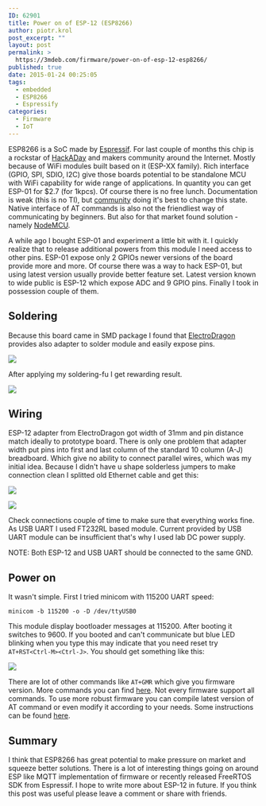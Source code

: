 ```yaml
---
ID: 62901
title: Power on of ESP-12 (ESP8266)
author: piotr.krol
post_excerpt: ""
layout: post
permalink: >
  https://3mdeb.com/firmware/power-on-of-esp-12-esp8266/
published: true
date: 2015-01-24 00:25:05
tags:
  - embedded
  - ESP8266
  - Espressify
categories:
  - Firmware
  - IoT
---
```

ESP8266 is a SoC made by [Espressif](https://espressif.com). For last couple of
months this chip is a rockstar of [HackADay](http://hackaday.com/) and makers
community around the Internet. Mostly because of WiFi modules built based on it
(ESP-XX family). Rich interface (GPIO, SPI, SDIO, I2C) give those boards
potential to be standalone MCU with WiFi capability for wide range of
applications. In quantity you can get ESP-01 for $2.7 (for 1kpcs). Of course
there is no free lunch. Documentation is weak (this is no TI), but
[community](http://www.esp8266.com/) doing it's best to change this state.
Native interface of AT commands is also not the friendliest way of
communicating by beginners. But also for that market found solution - namely
[NodeMCU](https://github.com/nodemcu/nodemcu-firmware).

A while ago I bought ESP-01 and experiment a little bit with it. I quickly
realize that to release additional powers from this module I need access to
other pins. ESP-01 expose only 2 GPIOs newer versions of the board provide more
and more. Of course there was a way to hack ESP-01, but using latest version
usually provide better feature set. Latest version known to wide public is
ESP-12 which expose ADC and 9 GPIO pins. Finally I took in possession couple of
them.

## Soldering

Because this board came in SMD package I found that
[ElectroDragon](http://www.electrodragon.com/) provides also adapter to solder
module and easily expose pins.

![](/img/esp-12-adapter.jpg)

After applying my soldering-fu I get rewarding result.

![](/img/esp-12-soldered.jpg)

## Wiring

ESP-12 adapter from ElectroDragon got width of 31mm and pin distance match
ideally to prototype board. There is only one problem that adapter width put
pins into first and last column of the standard 10 column (A-J) breadboard.
Which give no ability to connect parallel wires, which was my initial idea.
Because I didn't have u shape solderless jumpers to make connection clean I
splitted old Ethernet cable and get this:

![](/img/u-shape-jumpers.jpg)

![](/img/esp-12-breadboard.jpg)

Check connections couple of time to make sure that everything works fine. As
USB UART I used FT232RL based module. Current provided by USB UART module can
be insufficient that's why I used lab DC power supply.

NOTE: Both ESP-12 and USB UART should be connected to the same GND.

## Power on

It wasn't simple. First I tried minicom with 115200 UART speed:

```
minicom -b 115200 -o -D /dev/ttyUSB0
```

This module display bootloader messages at 115200. After booting it switches to
9600. If you booted and can't communicate but blue LED blinking when you type
this may indicate that you need reset try `AT+RST<Ctrl-M><Ctrl-J>`. You
should get something like this:

![](/img/esp-12-minicom-1.png)

There are lot of other commands like `AT+GMR` which give you firmware version.
More commands you can find
[here](http://wiki.iteadstudio.com/ESP8266_Serial_WIFI_Module#AT_Commands). Not
every firmware support all commands. To use more robust firmware you can
compile latest version of AT command or even modify it according to your needs.
Some instructions can be found
[here](https://github.com/esp8266/esp8266-wiki/wiki).

## Summary

I think that ESP8266 has great potential to make pressure on market and
squeeze better solutions. There is a lot of interesting things going on around
ESP like MQTT implementation of firmware or recently released FreeRTOS SDK
from Espressif. I hope to write more about ESP-12 in future. If you think this
post was useful please leave a comment or share with friends.
